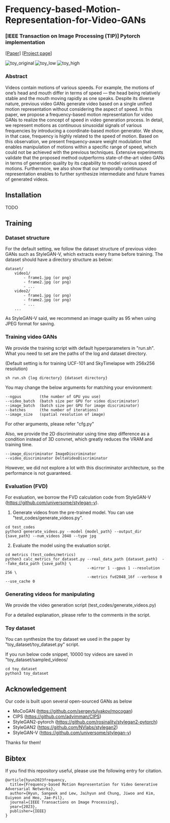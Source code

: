 # Frequency-based-Motion-Representation-for-Video-GANs

### [IEEE Transaction on Image Processing (TIP)] Pytorch implementation
[[Paper](https://ieeexplore.ieee.org/document/10183834)] [[Project page](https://hse1032.github.io/Frequency-based-Motion-Representation-for-Video-GANs-project-page/)]


![toy_original](https://github.com/hse1032/Frequency-based-Motion-Representation-for-Video-GANs/assets/115209649/3969a94f-7685-4691-a459-87dfad6f0b5b)
![toy_low](https://github.com/hse1032/Frequency-based-Motion-Representation-for-Video-GANs/assets/115209649/ee959277-fb2e-4e7a-9cd6-babc28557244)
![toy_high](https://github.com/hse1032/Frequency-based-Motion-Representation-for-Video-GANs/assets/115209649/c7b58b96-0638-431c-a29f-470b2fc8df60)


### Abstract
Videos contain motions of various speeds. For example, the motions of one’s head and mouth differ in terms of speed — the head being relatively stable and the mouth moving rapidly as one speaks. Despite its diverse nature, previous video GANs generate video based on a single unified motion representation without considering the aspect of speed. In this paper, we propose a frequency-based motion representation for video GANs to realize the concept of speed in video generation process. In detail, we represent motions as continuous sinusoidal signals of various frequencies by introducing a coordinate-based motion generator. We show, in that case, frequency is highly related to the speed of motion. Based on this observation, we present frequency-aware weight modulation that enables manipulation of motions within a specific range of speed, which could not be achieved with the previous techniques. Extensive experiments validate that the proposed method outperforms state-of-the-art video GANs in terms of generation quality by its capability to model various speed of motions. Furthermore, we also show that our temporally continuous representation enables to further synthesize intermediate and future frames of generated
videos.


## Installation
TODO


## Training
### Dataset structure
For the default setting, we follow the dataset structure of previous video GANs such as StyleGAN-V, which extracts every frame before training.
The dataset should have a directory structure as below:
```
dataset/
    video1/
        - frame1.jpg (or png)
        - frame2.jpg (or png)
        - ...
    video2/
        - frame1.jpg (or png)
        - frame2.jpg (or png)
        - ...
    ...
```
As StyleGAN-V said, we recommend an image quality as 95 when using JPEG format for saving.

### Training video GANs
We provide the training script with default hyperparameters in "run.sh".
What you need to set are the paths of the log and dataset directory.

(Default setting is for training UCF-101 and SkyTimelapse with 256x256 resolution)
```
sh run.sh {log directory} {dataset directory}
```

You may change the below arguments for matching your environment:
```
--ngpus        (the number of GPU you use)
--video_batch  (batch size per GPU for video discriminator)
--image_batch  (batch size per GPU for image discriminator)
--batches      (the number of iterations)
--image_size   (spatial resolution of image)
```
For other arguments, please refer "cfg.py"

Also, we provide the 2D discriminator using time step difference as a condition instead of 3D convnet, which greatly reduces the VRAM and training time.
```
--image_discriminator ImageDiscriminator
--video_discriminator DeltaVideoDiscriminator
```
However, we did not explore a lot with this discriminator architecture, so the performance is not guaranteed.


### Evaluation (FVD)
For evaluation, we borrow the FVD calculation code from StyleGAN-V (https://github.com/universome/stylegan-v).

1. Generate videos from the pre-trained model. You can use "test_codes/generate_videos.py".
```
cd test_codes
python3 generate_videos.py --model {model_path} --output_dir {save_path} --num_videos 2048 --type jpg
```

2. Evaluate the model using the evaluation script.
```
cd metrics (test_codes/metrics)
python3 calc_metrics_for_dataset.py --real_data_path {dataset_path}  --fake_data_path {save_path} \
                                    --mirror 1 --gpus 1 --resolution 256 \
                                    --metrics fvd2048_16f --verbose 0 --use_cache 0
```

### Generating videos for manipulating
We provide the video generation script (test_codes/generate_videos.py)

For a detailed explanation, please refer to the comments in the script.



### Toy dataset
You can synthesize the toy dataset we used in the paper by "toy_dataset/toy_dataset.py" script.

If you run below code snippet, 10000 toy videos are saved in "toy_dataset/sampled_videos/
```
cd toy_dataset
python3 toy_dataset
```


## Acknowledgement
Our code is built upon several open-sourced GANs as below

- MoCoGAN (https://github.com/sergeytulyakov/mocogan)
- CIPS (https://github.com/advimman/CIPS)
- StyleGAN2-pytorch (https://github.com/rosinality/stylegan2-pytorch)
- StyleGAN2 (https://github.com/NVlabs/stylegan2)
- StyleGAN-V (https://github.com/universome/stylegan-v)

Thanks for them!


## Bibtex
If you find this repository useful, please use the following entry for citation.
```
@article{hyun2023frequency,
  title={Frequency-based Motion Representation for Video Generative Adversarial Networks},
  author={Hyun, Sangeek and Lew, Jaihyun and Chung, Jiwoo and Kim, Euiyeon and Heo, Jae-Pil},
  journal={IEEE Transactions on Image Processing},
  year={2023},
  publisher={IEEE}
}
```
